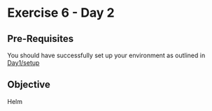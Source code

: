 # Exercise 6 - Day 2 #

## Pre-Requisites ##

You should have successfully set up your environment as outlined in [Day1/setup](./setup.md)

## Objective ##

Helm